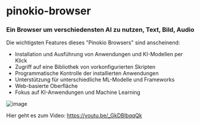 # pinokio-browser
### Ein Browser um verschiedensten AI zu nutzen, Text, Bild, Audio

Die wichtigsten Features dieses "Pinokio Browsers" sind anscheinend:

- Installation und Ausführung von Anwendungen und KI-Modellen per Klick
- Zugriff auf eine Bibliothek von vorkonfigurierten Skripten
- Programmatische Kontrolle der installierten Anwendungen
- Unterstützung für unterschiedliche ML-Modelle und Frameworks
- Web-basierte Oberfläche
- Fokus auf KI-Anwendungen und Machine Learning

![image](https://github.com/ogerly/pinokio-browser/assets/1324583/b2b67327-498d-4ca4-a277-6a5ad6891192)

Hier geht es zum Video: https://youtu.be/_GkDBlbqqQk
